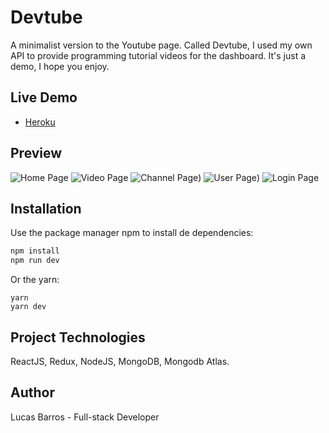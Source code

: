 # Devtube

A minimalist version to the Youtube page. Called Devtube, I used my own API to provide programming tutorial videos for the dashboard. It's just a demo, I hope you enjoy.

## Live Demo

* [Heroku](https://lucasbarrosdevtube.herokuapp.com/)

## Preview

![Home Page](https://imgur.com/60aMOrf.jpeg)
![Video Page](https://imgur.com/ZXbuD3b.jpeg)
![Channel Page](https://imgur.com/0IMeBlS.jpeg))
![User Page](https://imgur.com/imqQEAK.jpeg))
![Login Page](https://imgur.com/E3EoL1x.jpeg)

## Installation

Use the package manager npm to install de dependencies:

```bash
npm install
npm run dev
```

Or the yarn:

```
yarn 
yarn dev
```

## Project Technologies
ReactJS, Redux, NodeJS, MongoDB, Mongodb Atlas.


## Author
Lucas Barros - Full-stack Developer


